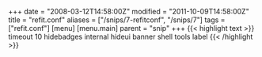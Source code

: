 +++
date = "2008-03-12T14:58:00Z"
modified = "2011-10-09T14:58:00Z"
title = "refit.conf"
aliases = ["/snips/7-refitconf", "/snips/7"]
tags = ["refit.conf"]
[menu]
  [menu.main]
    parent = "snip"
+++
{{< highlight text >}}
timeout 10
hidebadges internal
hideui banner shell tools label
{{< /highlight >}}
